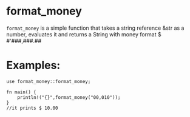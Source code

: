 # format_money

`format_money` is a simple function that takes a string reference &str as a number, evaluates it and returns a String with money format $ #'###,###.##

# Examples:

 ```
 use format_money::format_money;

 fn main() {
     println!("{}",format_money("00,010"));
 }
 //it prints $ 10.00
 ```